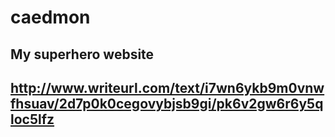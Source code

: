 # caedmon
My superhero website
---
http://www.writeurl.com/text/i7wn6ykb9m0vnwfhsuav/2d7p0k0cegovybjsb9gi/pk6v2gw6r6y5qloc5lfz
---
